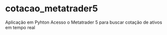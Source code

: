 # cotacao_metatrader5

Aplicação em Pyhton 
Acesso o Metatrader 5 para buscar cotação de ativos em tempo real
